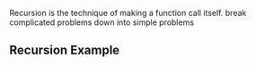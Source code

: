 Recursion is the technique of making a function call itself.
break complicated problems down into simple problems

## Recursion Example
